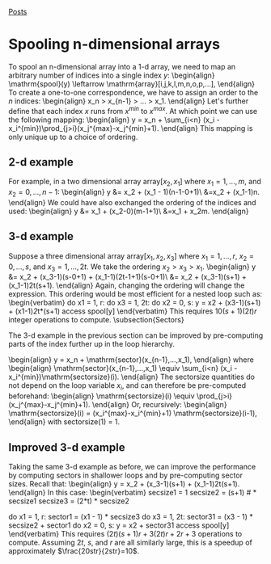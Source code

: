 [Posts](../blog.md)

# Spooling n-dimensional arrays

To spool an n-dimensional array into a 1-d array, we need to map an arbitrary number of indices 
into a single index $y$:
\begin{align}
    \mathrm{spool}(y) \leftarrow \mathrm{array}[i,j,k,l,m,n,o,p,...],
\end{align}
To create a one-to-one 
correspondence, we have to assign an order to the $n$ indices:
\begin{align}
    x_n > x_{n-1} > ... > x_1.
\end{align}
Let's further define that each index $x$ runs from $x^{min}$ to $x^{max}$.
At which point we can use the following mapping:
\begin{align}
    y = x_n + \sum_{i<n} (x_i - x_i^{min})\prod_{j>i}(x_j^{max}-x_j^{min}+1).
\end{align}
This mapping is only unique up to a choice of ordering.

## 2-d example

For example, in a two dimensional array $\mathrm{array}[x_2, x_1]$ where $x_1 = 1, ..., m$, and $x_2 = 0, ..., n-1$:
\begin{align}
    y &= x_2 + (x_1 - 1)(n-1-0+1)\\
    &=x_2 + (x_1-1)n.
\end{align}
We could have also exchanged the ordering of the indices and used:
\begin{align}
    y &= x_1 + (x_2-0)(m-1+1)\\
    &=x_1 + x_2m.
\end{align}

## 3-d example

Suppose a three dimensional array $\mathrm{array}[x_1, x_2, x_3]$ where $x_1 = 1, ..., r$, $x_2 = 0, ..., s$, 
and $x_3 = 1, ..., 2t$. We take the ordering $x_2 > x_3 > x_1$.
\begin{align}
    y &= x_2 + (x_3-1)(s-0+1) + (x_1-1)(2t-1+1)(s-0+1)\\
    &= x_2 + (x_3-1)(s+1) + (x_1-1)2t(s+1).
\end{align}
Again, changing the ordering will change the expression. This ordering would be most efficient for 
a nested loop such as:
\begin{verbatim}
do x1 = 1, r:
  do x3 = 1, 2t:
    do x2 = 0, s:
      y = x2 + (x3-1)(s+1) + (x1-1)*2*t*(s+1)
      access spool[y]
\end{verbatim}
This requires $10(s+1)(2t)r$ integer operations to compute.
\subsection{Sectors}

The 3-d example in the previous section can be improved by pre-computing parts of the index 
further up in the loop hierarchy. 

\begin{align}
    y = x_n + \mathrm{sector}(x_{n-1},...,x_1),
\end{align}
where 
\begin{align}
    \mathrm{sector}(x_{n-1},...,x_1) \equiv \sum_{i<n} (x_i - x_i^{min})\mathrm{sectorsize}(i).
\end{align}
The sectorsize quantities do not depend on the loop variable $x_i$, and can therefore be pre-computed beforehand:
\begin{align}
   \mathrm{sectorsize}(i) \equiv \prod_{j>i}(x_j^{max}-x_j^{min}+1).
\end{align}
Or, recursively:
\begin{align}
    \mathrm{sectorsize}(i) = (x_i^{max}-x_i^{min}+1) \mathrm{sectorsize}(i-1),
\end{align}
with sectorsize$(1)$ = 1.

## Improved 3-d example

Taking the same 3-d example as before, we can improve the performance by
computing sectors in shallower loops and by pre-computing sector sizes.
Recall that:
\begin{align}
    y = x_2 + (x_3-1)(s+1) + (x_1-1)2t(s+1).
\end{align}
In this case:
\begin{verbatim}
secsize1 = 1
secsize2 = (s+1) # * secsize1
secsize3 = (2*t) * secsize2

do x1 = 1, r:
  sector1 = (x1 - 1) * secsize3
  do x3 = 1, 2t:
    sector31 = (x3 - 1) * secsize2 + sector1
    do x2 = 0, s:
      y = x2 + sector31
      access spool[y]
\end{verbatim}
This requires $(2t)(s+1)r + 3(2t)r + 2r + 3$ operations to compute. Assuming $2t$, $s$, and $r$ are all similarly large,
this is a speedup of approximately $\frac{20str}{2str}=10$.
